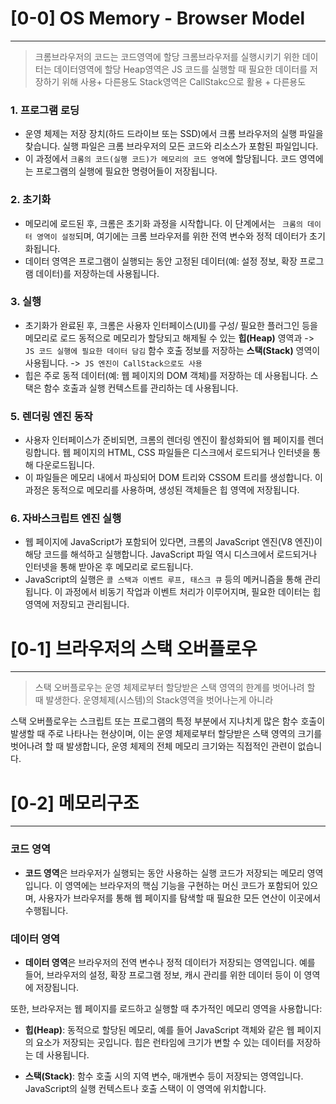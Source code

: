 

# [0-0] OS Memory - Browser Model
---
> 크롬브라우저의 코드는 코드영역에 할당
> 크롬브라우저를 실행시키기 위한 데이터는 데이터영역에 할당
> Heap영역은 JS 코드를 실행할 때 필요한 데이터를 저장하기 위해 사용+ 다른용도
> Stack영역은 CallStakc으로 활용 + 다른용도

### 1. 프로그램 로딩
- 운영 체제는 저장 장치(하드 드라이브 또는 SSD)에서 크롬 브라우저의 실행 파일을 찾습니다. 실행 파일은 크롬 브라우저의 모든 코드와 리소스가 포함된 파일입니다.
- 이 과정에서 `크롬의 코드(실행 코드)가 메모리의 코드 영역`에 할당됩니다. 코드 영역에는 프로그램의 실행에 필요한 명령어들이 저장됩니다.

### 2. 초기화
- 메모리에 로드된 후, 크롬은 초기화 과정을 시작합니다. 
  이 단계에서는 ` 크롬의 데이터 영역이 설정`되며, 
  여기에는 크롬 브라우저를 위한 전역 변수와 정적 데이터가 초기화됩니다.
- 데이터 영역은 프로그램이 실행되는 동안 고정된 데이터(예: 설정 정보, 확장 프로그램 데이터)를 저장하는데 사용됩니다.

### 3. 실행
- 초기화가 완료된 후, 크롬은 사용자 인터페이스(UI)를 구성/ 필요한 플러그인 등을 메모리로 로드
  동적으로 메모리가 할당되고 해제될 수 있는 **힙(Heap)** 영역과 -> `JS 코드 실행에 필요한 데이터 담김`
  함수 호출 정보를 저장하는 **스택(Stack)** 영역이 사용됩니다. ->` JS 엔진이 CallStack으로도 사용`
- 힙은 주로 동적 데이터(예: 웹 페이지의 DOM 객체)를 저장하는 데 사용됩니다. 
  스택은 함수 호출과 실행 컨텍스트를 관리하는 데 사용됩니다.

### 5. 렌더링 엔진 동작
- 사용자 인터페이스가 준비되면, 크롬의 렌더링 엔진이 활성화되어 웹 페이지를 렌더링합니다. 웹 페이지의 HTML, CSS 파일들은 디스크에서 로드되거나 인터넷을 통해 다운로드됩니다.
- 이 파일들은 메모리 내에서 파싱되어 DOM 트리와 CSSOM 트리를 생성합니다. 이 과정은 동적으로 메모리를 사용하며, 생성된 객체들은 힙 영역에 저장됩니다.

### 6. 자바스크립트 엔진 실행
- 웹 페이지에 JavaScript가 포함되어 있다면, 크롬의 JavaScript 엔진(V8 엔진)이 해당 코드를 해석하고 실행합니다. JavaScript 파일 역시 디스크에서 로드되거나 인터넷을 통해 받아온 후 메모리로 로드됩니다.
- JavaScript의 실행은 `콜 스택과 이벤트 루프, 태스크 큐` 등의 메커니즘을 통해 관리됩니다. 이 과정에서 비동기 작업과 이벤트 처리가 이루어지며, 필요한 데이터는 힙 영역에 저장되고 관리됩니다.



# [0-1] 브라우저의 스택 오버플로우
---
> 스택 오버플로우는 운영 체제로부터 할당받은 스택 영역의 한계를 벗어나려 할 때 발생한다.
> 운영체제(시스템)의 Stack영역을 벗어나는게 아니라 

스택 오버플로우는 스크립트 또는 프로그램의 특정 부분에서 지나치게 많은 함수 호출이 발생할 때 주로 나타나는 현상이며, 이는 운영 체제로부터 할당받은 스택 영역의 크기를 벗어나려 할 때 발생합니다, 운영 체제의 전체 메모리 크기와는 직접적인 관련이 없습니다.




# [0-2] 메모리구조 
---
### 코드 영역

- **코드 영역**은 브라우저가 실행되는 동안 사용하는 실행 코드가 저장되는 메모리 영역입니다. 이 영역에는 브라우저의 핵심 기능을 구현하는 머신 코드가 포함되어 있으며, 사용자가 브라우저를 통해 웹 페이지를 탐색할 때 필요한 모든 연산이 이곳에서 수행됩니다.

### 데이터 영역

- **데이터 영역**은 브라우저의 전역 변수나 정적 데이터가 저장되는 영역입니다. 예를 들어, 브라우저의 설정, 확장 프로그램 정보, 캐시 관리를 위한 데이터 등이 이 영역에 저장됩니다.



또한, 브라우저는 웹 페이지를 로드하고 실행할 때 추가적인 메모리 영역을 사용합니다:

- **힙(Heap)**: 동적으로 할당된 메모리, 예를 들어 JavaScript 객체와 같은 웹 페이지의 요소가 저장되는 곳입니다. 힙은 런타임에 크기가 변할 수 있는 데이터를 저장하는 데 사용됩니다.
    
- **스택(Stack)**: 함수 호출 시의 지역 변수, 매개변수 등이 저장되는 영역입니다. JavaScript의 실행 컨텍스트나 호출 스택이 이 영역에 위치합니다.

